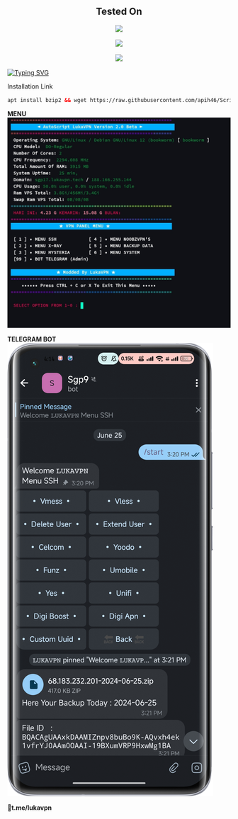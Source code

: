 <!DOCTYPE html>
<h2 align="center">
  
<h2 align="center"> Tested On </h2>
<p align="center"><img src="https://img.shields.io/badge/Debian-A81D33?style=flat&logo=debian&logoColor=white)"width="400"></p>
<p align="center"><img src="https://img.shields.io/static/v1?style=for-the-badge&logo=debian&label=Debian%2012 &message=Bookworm&color=red"></p>
  
<p align="center"><img src="https://img.shields.io/badge/Multiport XRAY & SSH-green"></p>

<a href="https://git.io/typing-svg"><img src="https://readme-typing-svg.herokuapp.com?font=New+Amsterdam&size=100&letterSpacing=10px&pause=1000&color=F70101&background=FFFFFF00&center=true&width=435&height=150&lines=LUKAVPN" alt="Typing SVG" /></a>


Installation Link<br>
 
  ```html
apt install bzip2 && wget https://raw.githubusercontent.com/apih46/Script12/main/setup.sh && chmod +x setup.sh && ./setup.sh
  ```
<b>

MENU
![tele](https://raw.githubusercontent.com/apih46/Script12/main/system/kuda.jpg) 


TELEGRAM BOT
![ikan](https://raw.githubusercontent.com/apih46/Script12/main/system/ikan.png)

💬t.me/lukavpn
